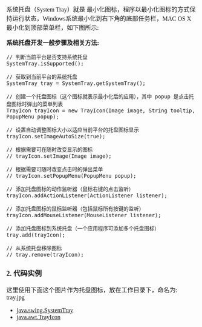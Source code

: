 <font face="SimSun" size=3>

系统托盘（System Tray）就是 最小化图标，程序以最小化图标的方式保持运行状态，Windows系统最小化到右下角的底部任务栏，MAC OS X 最小化到顶部菜单栏，如下图所示:

**系统托盘开发一般步骤及相关方法:**

~~~
// 判断当前平台是否支持系统托盘
SystemTray.isSupported();

// 获取到当前平台的系统托盘
SystemTray tray = SystemTray.getSystemTray();

// 创建一个托盘图标（这个图标就表示最小化后的应用），其中 popup 是点击托盘图标时弹出的菜单列表
TrayIcon trayIcon = new TrayIcon(Image image, String tooltip, PopupMenu popup);

// 设置自动调整图标大小以适应当前平台的托盘图标显示
trayIcon.setImageAutoSize(true);

// 根据需要可在随时改变显示的图标
// trayIcon.setImage(Image image);

// 根据需要可随时改变点击时的弹出菜单
// trayIcon.setPopupMenu(PopupMenu popup);

// 添加托盘图标的动作监听器（鼠标右键的点击监听）
trayIcon.addActionListener(ActionListener listener);

// 添加托盘图标的鼠标监听器（包括鼠标所有按键的监听）
trayIcon.addMouseListener(MouseListener listener);

// 添加托盘图标到系统托盘（一个应用程序可添加多个托盘图标）
tray.add(trayIcon);

// 从系统托盘移除图标
// tray.remove(trayIcon);
~~~

### 2. 代码实例

这里使用下面这个图片作为托盘图标，放在工作目录下，命名为: tray.jpg


- [java.swing.SystemTray](https://docs.oracle.com/javase/8/docs/api/java/awt/SystemTray.html)
- [java.awt.TrayIcon](https://docs.oracle.com/javase/8/docs/api/java/awt/TrayIcon.html)

</font>